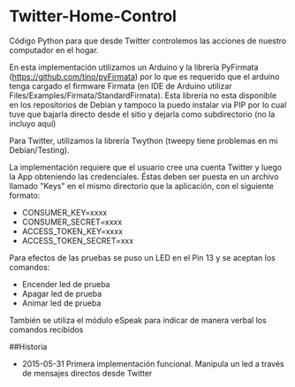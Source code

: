Twitter-Home-Control
===

Código Python para que desde Twitter controlemos las acciones de nuestro
computador en el hogar.

En esta implementación utilizamos un Arduino y la  librería PyFirmata
(https://github.com/tino/pyFirmata) por lo que es requerido que el arduino
tenga cargado el firmware Firmata (en IDE de Arduino utilizar
Files/Examples/Firmata/StandardFirmata).
Esta librería no esta disponible en los repositorios de Debian y tampoco la
puedo instalar via PIP por lo cual tuve que bajarla directo desde el sitio y
dejarla como subdirectorio (no la incluyo aquí)

Para Twitter, utilizamos la librería Twython (tweepy tiene problemas en mi Debian/Testing).

La implementación requiere que el usuario cree una cuenta Twitter y luego la App
obteniendo las credenciales. Éstas deben ser puesta en un archivo llamado "Keys" en
el mismo directorio que la aplicación, con el siguiente formato:

* CONSUMER_KEY=xxxx
* CONSUMER_SECRET=xxxx
* ACCESS_TOKEN_KEY=xxxx
* ACCESS_TOKEN_SECRET=xxx

Para efectos de las pruebas se puso un LED en el Pin 13 y se aceptan los
comandos:

* Encender led de prueba
* Apagar led de prueba
* Animar led de prueba

También se utiliza el módulo eSpeak para indicar de manera verbal los comandos recibidos

##Historia
* 2015-05-31 Primera implementación funcional. Manipula un led a través de mensajes
directos desde Twitter

